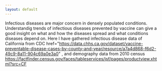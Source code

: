 ```yaml
---
layout: default
---
```

Infectious diseases are major concern in densely populated conditions. 
Understandig trends of infectious diseases prevented by vaccine can give a good insight on what and how the diseases spread and what conditions diseases depend on. 
Here I have gathered infectious disease data of California from CDC <l><a> href="https://data.chhs.ca.gov/dataset/vaccine-preventable-disease-cases-by-county-and-year/resource/a7a4d868-f6d2-49c9-8a11-904c69a0e3a0" </a></l>,
and demography data from 2010 census https://factfinder.census.gov/faces/tableservices/jsf/pages/productview.xhtml?src=CF
